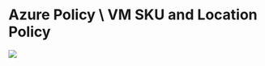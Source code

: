 # Azure Policy \ VM SKU and Location Policy
<a href="https://portal.azure.com/#create/Microsoft.Template/uri/https%3A%2F%2Fraw.githubusercontent.com%2Fpthoor%2FAzureARMTemplates%2Fmaster%2FAzure%20Policy%2FVM%20SKU%20and%20Location%20Policy%2Fazurepolicy.json" alt="Deploy to Azure" target="_blank">
   <img src="http://azuredeploy.net/deploybutton.png"/>
</a>